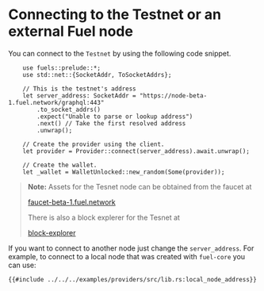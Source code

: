# Connecting to the Testnet or an external Fuel node

You can connect to the `Testnet` by using the following code snippet.

```rust,ignore
    use fuels::prelude::*;
    use std::net::{SocketAddr, ToSocketAddrs};

    // This is the testnet's address
    let server_address: SocketAddr = "https://node-beta-1.fuel.network/graphql:443"
        .to_socket_addrs()
        .expect("Unable to parse or lookup address")
        .next() // Take the first resolved address
        .unwrap();

    // Create the provider using the client.
    let provider = Provider::connect(server_address).await.unwrap();

    // Create the wallet.
    let _wallet = WalletUnlocked::new_random(Some(provider));
```

> **Note:** Assets for the Tesnet node can be obtained from the faucet at
>
>[faucet-beta-1.fuel.network](https://faucet-beta-1.fuel.network)
>
> There is also a block explerer for the Tesnet at
>
> [block-explorer](https://fuellabs.github.io/block-explorer-v2)

If you want to connect to another node just change the `server_address`. For example, to connect to a local node that was created with `fuel-core` you can use:

```rust,ignore
{{#include ../../../examples/providers/src/lib.rs:local_node_address}}
```

